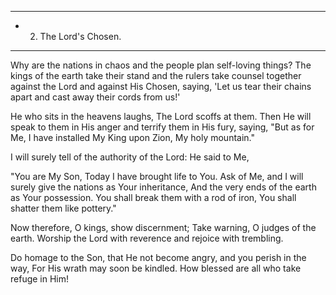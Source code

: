 ------------------------------------
- 2. The Lord's Chosen.
------------------------------------
  
Why are the nations in chaos and the people plan self-loving things?
The kings of the earth take their stand and the rulers take counsel together 
against the Lord and against His Chosen, saying,
'Let us tear their chains apart and cast away their cords from us!'

He who sits in the heavens laughs, The Lord scoffs at them.
Then He will speak to them in His anger and terrify them in His fury, saying,
"But as for Me, I have installed My King upon Zion, My holy mountain."

I will surely tell of the authority of the Lord: 
He said to Me, 

"You are My Son, Today I have brought life to You. 
Ask of Me, and I will surely give the nations as Your inheritance,
And the very ends of the earth as Your possession.
You shall break them with a rod of iron,
You shall shatter them like pottery."

Now therefore, O kings, show discernment;
Take warning, O judges of the earth.
Worship the Lord with reverence and rejoice with trembling.

Do homage to the Son, that He not become angry, and you perish in the way,
For His wrath may soon be kindled.
How blessed are all who take refuge in Him!